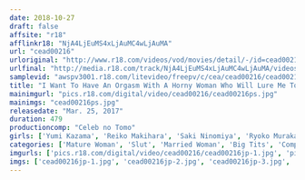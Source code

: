 ```yaml
---
date: 2018-10-27
draft: false
affsite: "r18"
afflinkr18: "NjA4LjEuMS4xLjAuMC4wLjAuMA"
url: "cead00216"
urloriginal: "http://www.r18.com/videos/vod/movies/detail/-/id=cead00216"
urlfinal: "http://media.r18.com/track/NjA4LjEuMS4xLjAuMC4wLjAuMA/videos/vod/movies/detail/-/id=cead00216"
samplevid: "awspv3001.r18.com/litevideo/freepv/c/cea/cead00216/cead00216_dmb_w.mp4"
title: "I Want To Have An Orgasm With A Horny Woman Who Will Lure Me To Temptation! 8 Hours"
mainimgurl: "pics.r18.com/digital/video/cead00216/cead00216ps.jpg"
mainimgs: "cead00216ps.jpg"
releasedate: "Mar. 25, 2017"
duration: 479
productioncomp: "Celeb no Tomo"
girls: ['Yumi Kazama', 'Reiko Makihara', 'Saki Ninomiya', 'Ryoko Murakami (Rikako Nakamura, Naho Kuroki)', 'Kaho Kasumi', 'Chisato Shoda', 'Kaoru Natsuki (Tsubaki Kato)', 'Yu Kawakami (Shizuku Morino)', 'Yui Hatano', 'Hitomi Enjoji']
categories: ['Mature Woman', 'Slut', 'Married Woman', 'Big Tits', 'Compilation']
imgurls: ['pics.r18.com/digital/video/cead00216/cead00216jp-1.jpg', 'pics.r18.com/digital/video/cead00216/cead00216jp-2.jpg', 'pics.r18.com/digital/video/cead00216/cead00216jp-3.jpg', 'pics.r18.com/digital/video/cead00216/cead00216jp-4.jpg', 'pics.r18.com/digital/video/cead00216/cead00216jp-5.jpg', 'pics.r18.com/digital/video/cead00216/cead00216jp-6.jpg', 'pics.r18.com/digital/video/cead00216/cead00216jp-7.jpg', 'pics.r18.com/digital/video/cead00216/cead00216jp-8.jpg', 'pics.r18.com/digital/video/cead00216/cead00216jp-9.jpg', 'pics.r18.com/digital/video/cead00216/cead00216jp-10.jpg', 'pics.r18.com/digital/video/cead00216/cead00216jp-11.jpg', 'pics.r18.com/digital/video/cead00216/cead00216jp-12.jpg', 'pics.r18.com/digital/video/cead00216/cead00216jp-13.jpg', 'pics.r18.com/digital/video/cead00216/cead00216jp-14.jpg', 'pics.r18.com/digital/video/cead00216/cead00216jp-15.jpg', 'pics.r18.com/digital/video/cead00216/cead00216jp-16.jpg', 'pics.r18.com/digital/video/cead00216/cead00216jp-17.jpg', 'pics.r18.com/digital/video/cead00216/cead00216jp-18.jpg', 'pics.r18.com/digital/video/cead00216/cead00216jp-19.jpg', 'pics.r18.com/digital/video/cead00216/cead00216jp-20.jpg']
imgs: ['cead00216jp-1.jpg', 'cead00216jp-2.jpg', 'cead00216jp-3.jpg', 'cead00216jp-4.jpg', 'cead00216jp-5.jpg', 'cead00216jp-6.jpg', 'cead00216jp-7.jpg', 'cead00216jp-8.jpg', 'cead00216jp-9.jpg', 'cead00216jp-10.jpg', 'cead00216jp-11.jpg', 'cead00216jp-12.jpg', 'cead00216jp-13.jpg', 'cead00216jp-14.jpg', 'cead00216jp-15.jpg', 'cead00216jp-16.jpg', 'cead00216jp-17.jpg', 'cead00216jp-18.jpg', 'cead00216jp-19.jpg', 'cead00216jp-20.jpg']
---
```

